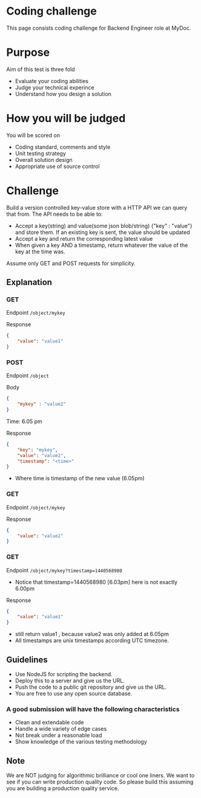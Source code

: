 # Coding challenge
This page consists coding challenge for Backend Engineer role at MyDoc.

# Purpose
Aim of this test is three fold

- Evaluate your coding abilities 
- Judge your technical experince
- Understand how you design a solution

# How you will be judged
You will be scored on

- Coding standard, comments and style
- Unit testing strategy
- Overall solution design
- Appropriate use of source control

# Challenge

Build a version controlled key-value store with a HTTP API we can query that from. The API needs to be able to:
- Accept a key(string) and value(some json blob/string) {"key" : "value"} and store them. If an existing key is sent, the value should be updated
- Accept a key and return the corresponding latest value
- When given a key AND a timestamp, return whatever the value of the key at the time was.

Assume only GET and POST requests for simplicity.


## Explanation 

### GET
Endpoint  `/object/mykey`

Response 
```json
{
    "value": "value1"
}
```

### POST
Endpoint  `/object`

Body 
```json
{
    "mykey" : "value2"
}
```
Time: 6.05 pm

Response 
```json
{
    "key": "mykey",
    "value": "value2",
    "timestamp": "<time>"
}
```
- Where time is timestamp of the new value (6.05pm)

### GET
Endpoint  `/object/mykey`

Response 
```json
{
    "value": "value2"
}
```

### GET
Endpoint  `/object/mykey?timestamp=1440568980` 
- Notice that timestamp=1440568980 [6.03pm] here is not exactly 6.00pm

Response 
```json
{
    "value": "value1"
}
```
- still return value1 , because value2 was only added at 6.05pm
- All timestamps are unix timestamps according UTC timezone.

## Guidelines

- Use NodeJS for scripting the backend.
- Deploy this to a server and give us the URL.
- Push the code to a public git repository and give us the URL.
- You are free to use any open source database.

### A good submission will have the following characteristics
- Clean and extendable code
- Handle a wide variety of edge cases
- Not break under a reasonable load
- Show knowledge of the various testing methodology

## Note
We are NOT judging for algorithmic brilliance or cool one liners. We want to see if you can write production quality code. So please build this assuming you are building a production quality service.


